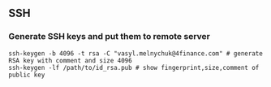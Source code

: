 ## SSH

### Generate SSH keys and put them to remote server
```shell
ssh-keygen -b 4096 -t rsa -C "vasyl.melnychuk@4finance.com" # generate RSA key with comment and size 4096
ssh-keygen -lf /path/to/id_rsa.pub # show fingerprint,size,comment of public key
```
